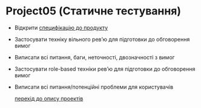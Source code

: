 # Project05 (Статичне тестування)
+ Відкрити [специфікацію до продукту](https://docs.google.com/document/d/1zyNxx7niPB5P3nzadGxCHagaFx6EnkY5/edit?usp=sharing&ouid=118407274762333982959&rtpof=true&sd=true)
+ Застосувати техніку вільного ревʼю для підготовки до обговорення вимог
+ Виписати всі питання, баги, неточності, двозначності з вимог
+ Застосувати role-based техніки ревʼю для підготовки до обговорення вимог
+ Виписати всі питання/потенційні проблеми для користувачів

  [перехід до опису проектів](https://github.com/makstyt/pet_projects2023)
